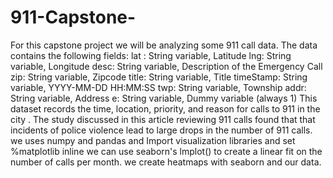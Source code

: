 # 911-Capstone-
For this capstone project we will be analyzing some 911 call data. The data contains the following fields:
lat : String variable, Latitude
lng: String variable, Longitude
desc: String variable, Description of the Emergency Call
zip: String variable, Zipcode
title: String variable, Title
timeStamp: String variable, YYYY-MM-DD HH:MM:SS
twp: String variable, Township
addr: String variable, Address
e: String variable, Dummy variable (always 1)
This dataset records the time, location, priority, and reason for calls to 911 in the city .
The study discussed in this article reviewing 911 calls found that that incidents of police violence lead to large drops in the number of 911 calls.
we uses numpy and pandas and Import visualization libraries and set %matplotlib inline
we can use seaborn's lmplot() to create a linear fit on the number of calls per month.
we create heatmaps with seaborn and our data.
